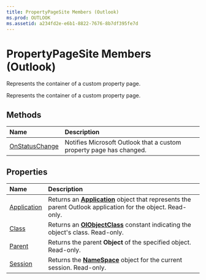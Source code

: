 ```yaml
---
title: PropertyPageSite Members (Outlook)
ms.prod: OUTLOOK
ms.assetid: a234fd2e-e6b1-8822-7676-8b7df395fe7d
---
```



# PropertyPageSite Members (Outlook)
Represents the container of a custom property page.

Represents the container of a custom property page.


## Methods



|**Name**|**Description**|
|:-----|:-----|
|[OnStatusChange](propertypagesite-onstatuschange-method-outlook.md)|Notifies Microsoft Outlook that a custom property page has changed.|

## Properties



|**Name**|**Description**|
|:-----|:-----|
|[Application](propertypagesite-application-property-outlook.md)|Returns an  **[Application](application-object-outlook.md)** object that represents the parent Outlook application for the object. Read-only.|
|[Class](propertypagesite-class-property-outlook.md)|Returns an  **[OlObjectClass](olobjectclass-enumeration-outlook.md)** constant indicating the object's class. Read-only.|
|[Parent](propertypagesite-parent-property-outlook.md)|Returns the parent  **Object** of the specified object. Read-only.|
|[Session](propertypagesite-session-property-outlook.md)|Returns the  **[NameSpace](namespace-object-outlook.md)** object for the current session. Read-only.|

